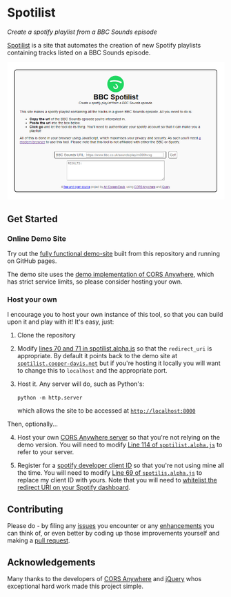 # Spotilist
*Create a spotify playlist from a BBC Sounds episode*

[Spotilist](https://aricooperdavis.github.io/Spotilist) is a site that automates the creation of new Spotify playlists containing tracks listed on a BBC Sounds episode.

![Screenshot of the User Interface](resources/screenshot.png)

## Get Started
### Online Demo Site
Try out the [fully functional demo-site](https://aricooperdavis.github.io/Spotilist/) built from this repository and running on GitHub pages.

The demo site uses the [demo implementation of CORS Anywhere](https://github.com/Rob--W/cors-anywhere/#demo-server), which has strict service limits, so please consider hosting your own.

### Host your own
I encourage you to host your own instance of this tool, so that you can build upon it and play with it! It's easy, just:

1. Clone the repository
2. Modify [lines 70 and 71 in spotilist.alpha.js](https://github.com/aricooperdavis/Spotilist/blob/master/spotilist.alpha.js#L70) so that the `redirect_uri` is appropriate. By default it points back to the demo site at [`spotilist.cooper-davis.net`](spotilist.cooper-davis.net) but if you're hosting it locally you will want to change this to `localhost` and the appropriate port.
3. Host it. Any server will do, such as Python's:

    `python -m http.server`

    which allows the site to be accessed at [`http://localhost:8000`](http://localhost:8000)

Then, optionally...

4. Host your own [CORS Anywhere server](https://github.com/Rob--W/cors-anywhere/) so that you're not relying on the demo version. You will need to modify [Line 114 of `spotilist.alpha.js`](https://github.com/aricooperdavis/Spotilist/blob/master/spotilist.alpha.js#L114) to refer to your server.

5. Register for a [spotify developer client ID](https://developer.spotify.com/dashboard/applications) so that you're not using mine all the time. You will need to modify [Line 69 of `spotilis.alpha.js`](https://github.com/aricooperdavis/Spotilist/blob/master/bbcspotilist.alpha.js#L69) to replace my client ID with yours. Note that you will need to [whitelist the redirect URI on your Spotify dashboard](https://developer.spotify.com/documentation/general/guides/app-settings/).

## Contributing
Please do - by filing any [issues](https://github.com/aricooperdavis/Spotilist/issues) you encounter or any [enhancements](https://github.com/aricooperdavis/Spotilist/labels/enhancement) you can think of, or even better by coding up those improvements yourself and making a [pull request](https://github.com/aricooperdavis/Spotilist/pulls).

## Acknowledgements
Many thanks to the developers of [CORS Anywhere](https://github.com/Rob--W/cors-anywhere/) and [jQuery](https://github.com/jquery/jquery) whos exceptional hard work made this project simple.
